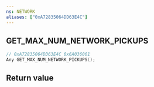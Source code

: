 ```yaml
---
ns: NETWORK
aliases: ["0xA72835064DD63E4C"]
---
```

## GET_MAX_NUM_NETWORK_PICKUPS

```c
// 0xA72835064DD63E4C 0x6A036061
Any GET_MAX_NUM_NETWORK_PICKUPS();
```

## Return value
